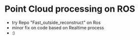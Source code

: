 # Point Cloud processing on ROS

- try Repo "Fast_outside_reconstruct" on Ros
- minor fix on code based on Realtime process  
- :)